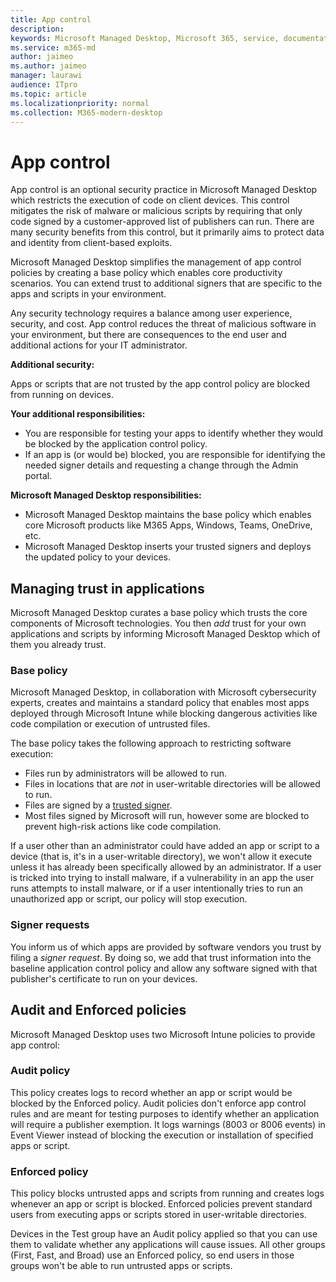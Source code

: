 ```yaml
---
title: App control
description:  
keywords: Microsoft Managed Desktop, Microsoft 365, service, documentation
ms.service: m365-md
author: jaimeo
ms.author: jaimeo
manager: laurawi
audience: ITpro
ms.topic: article
ms.localizationpriority: normal
ms.collection: M365-modern-desktop
---
```


# App control

App control is an optional security practice in Microsoft Managed Desktop which restricts the execution of code on client devices. This control mitigates the risk of malware or malicious scripts by requiring that only code signed by a customer-approved list of publishers can run. There are many security benefits from this control, but it primarily aims to protect data and identity from client-based exploits.

Microsoft Managed Desktop simplifies the management of app control policies by creating a base policy which enables core productivity scenarios. You can extend trust to additional signers that are specific to the apps and scripts in your environment. 


Any security technology requires a balance among user experience, security, and cost. App control reduces the threat of malicious software in your environment, but there are consequences to the end user and additional actions for your IT administrator.

**Additional security:**

Apps or scripts that are not trusted by the app control policy are blocked from running on devices.

**Your additional responsibilities:**

- You are responsible for testing your apps to identify whether they would be blocked by the application control policy.
- If an app is (or would be) blocked, you are responsible for identifying the needed signer details and requesting a change through the Admin portal.

**Microsoft Managed Desktop responsibilities:**

- Microsoft Managed Desktop maintains the base policy which enables core Microsoft products like M365 Apps, Windows, Teams, OneDrive, etc.
- Microsoft Managed Desktop inserts your trusted signers and deploys the updated policy to your devices.


## Managing trust in applications

Microsoft Managed Desktop curates a base policy which trusts the core components of Microsoft technologies. You then *add* trust for your own applications and scripts by informing Microsoft Managed Desktop which of them you already trust.

### Base policy

Microsoft Managed Desktop, in collaboration with Microsoft cybersecurity experts, creates and maintains a standard policy that enables most apps deployed through Microsoft Intune while blocking dangerous activities like code compilation or execution of untrusted files.

The base policy takes the following approach to restricting software execution:

- Files run by administrators will be allowed to run.
- Files in locations that are *not* in user-writable directories will be allowed to run.
- Files are signed by a [trusted signer](#signer-requests).
- Most files signed by Microsoft will run, however some are blocked to prevent high-risk actions like code compilation.


If a user other than an administrator could have added an app or script to a device (that is, it's in a user-writable directory), we won't allow it execute unless it has already been specifically allowed by an administrator. If a user is tricked into trying to install malware, if a vulnerability in an app the user runs attempts to install malware, or if a user intentionally tries to run an unauthorized app or script, our policy will stop execution.

### Signer requests

You inform us of which apps are provided by software vendors you trust by filing a *signer request*. By doing so, we add that trust information into the baseline application control policy and allow any software signed with that publisher's certificate to run on your devices.

## Audit and Enforced policies

Microsoft Managed Desktop uses two Microsoft Intune policies to provide app control:

### Audit policy
This policy creates logs to record whether an app or script would be blocked by the Enforced policy. Audit policies don't enforce app control rules and are meant for testing purposes to identify whether an application will require a publisher exemption. It logs warnings (8003 or 8006 events) in Event Viewer instead of blocking the execution or installation of specified apps or script.

### Enforced policy
This policy blocks untrusted apps and scripts from running and creates logs whenever an app or script is blocked. Enforced policies prevent standard users from executing apps or scripts stored in user-writable directories.

Devices in the Test group have an Audit policy applied so that you can use them to validate whether any applications will cause issues. All other groups (First, Fast, and Broad) use an Enforced policy, so end users in those groups won't be able to run untrusted apps or scripts.







